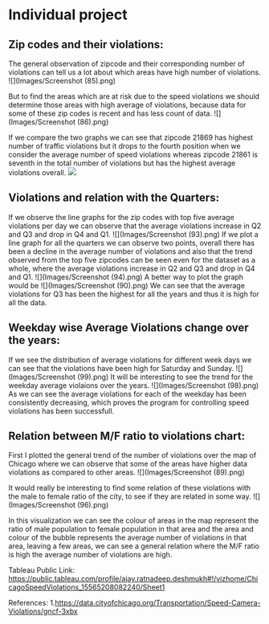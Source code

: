 # Individual project


## Zip codes and their violations:
The general observation of zipcode and their corresponding number of violations can tell us a lot about which areas have high number of violations.
![](Images/Screenshot (85).png)

But to find the areas which are at risk due to the speed violations we should determine those areas with high average of violations, because data for some of these zip codes is recent and has less count of data.
![](Images/Screenshot (86).png)

If we compare the two graphs we can see that zipcode 21869 has highest number of traffic violations but it drops to the fourth position when we consider the average number of speed violations whereas zipcode 21861 is seventh in the total number of violations but has the highest average violations overall. 
![](Images/abc.jog)


## Violations and relation with the Quarters:
If we observe the line graphs for the zip codes with top five average violations per day we can observe that the average violations increase in Q2 and Q3 and drop in Q4 and Q1.
![](Images/Screenshot (93).png)
If we plot a line graph for all the quarters we can observe two points, overall there has been a decline in the average number of violations and also that the trend observed from the top five zipcodes can be seen even for the dataset as a whole, where the average violations increase in Q2 and Q3 and drop in Q4 and Q1.
![](Images/Screenshot (94).png)
A better way to plot the graph would be
![](Images/Screenshot (90).png) 
We can see that the average violations for Q3 has been the highest for all the years and thus it is high for all the data.


## Weekday wise Average Violations change over the years:

If we see the distribution of average violations for different week days we can see that the violations have been high for Saturday and Sunday.
![](Images/Screenshot (99).png) 
It will be interesting to see the trend for the weekday average violaions over the years.
![](Images/Screenshot (98).png) 
As we can see the average violations for each of the weekday has been consistently decreasing, which proves the program for controlling speed violations has been successfull.


## Relation between M/F ratio to violations chart:

First I plotted the general trend of the number of violations over the map of Chicago where we can observe that some of the areas have higher data violations as compared to other areas.
![](Images/Screenshot (89).png) 

It would really be interesting to find some relation of these violations with the male to female ratio of the city, to see if they are related in some way.
![](Images/Screenshot (96).png) 

In this visualization we can see the colour of areas in the map represent the ratio of male population to female population in that area and the area and colour of the bubble represents the average number of violations in that area, leaving a few areas, we can see a general relation where the M/F ratio is high the average number of violations are high. 

Tableau Public Link:
https://public.tableau.com/profile/ajay.ratnadeep.deshmukh#!/vizhome/ChicagoSpeedViolations_15565208082240/Sheet1

References:
1.https://data.cityofchicago.org/Transportation/Speed-Camera-Violations/gncf-3xbx
